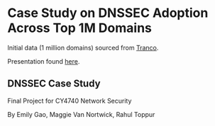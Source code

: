 # Case Study on DNSSEC Adoption Across Top 1M Domains
Initial data (1 million domains) sourced from [Tranco](https://tranco-list.eu/).

Presentation found [here](https://docs.google.com/presentation/d/1VN11OunnLw02M0WsqakSSz93KWpmqt64GHBUrA-kvoE/edit?usp=sharing).

## DNSSEC Case Study
Final Project for CY4740 Network Security

By Emily Gao, Maggie Van Nortwick, Rahul Toppur
